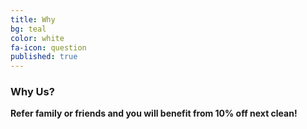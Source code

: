```yaml
---
title: Why
bg: teal
color: white
fa-icon: question 
published: true
---
```


### Why Us?

**Refer family or friends and you will benefit from 10% off next clean!**
